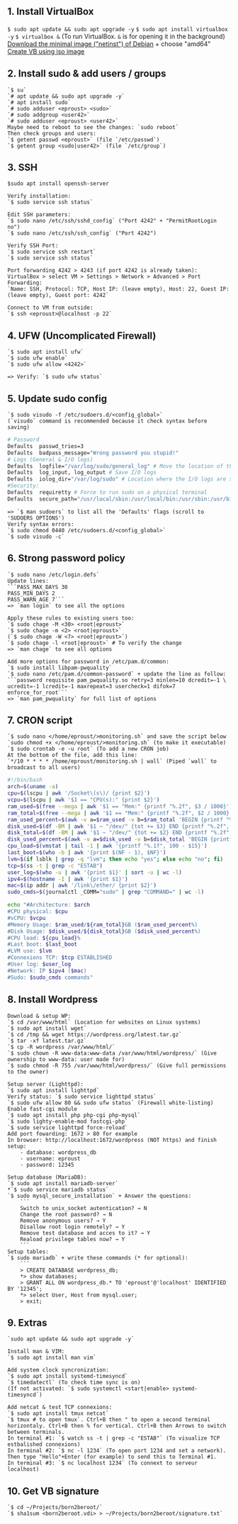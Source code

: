 ## 1. Install VirtualBox

`$ sudo apt update && sudo apt upgrade -y`
`$ sudo apt install virtualbox -y`
`$ virtualbox &` (To run VirtualBox. `&` is for opening it in the background)
[Download the minimal image ("netinst") of Debian](https://www.debian.org/distrib/netinst) + choose "amd64"
[Create VB using iso image](https://github.com/chlimous/42-born2beroot_guide?tab=readme-ov-file#writing-the-cript)

## 2. Install sudo & add users / groups

	`$ su`
	`# apt update && sudo apt upgrade -y`
	`# apt install sudo`
	`# sudo adduser <eproust> <sudo>`
	`# sudo addgroup <user42>`
	`# sudo adduser <eproust> <user42>`
    Maybe need to reboot to see the changes: `sudo reboot`
	Then check groups and users:
	`$ getent passwd <eproust>` (file `/etc/passwd`)
	`$ getent group <sudo|user42>` (file `/etc/group`)
	
## 3. SSH

    $sudo apt install openssh-server

	Verify installation:
	`$ sudo service ssh status`
		
	Edit SSH parameters:
	`$ sudo nano /etc/ssh/sshd_config` ("Port 4242" + "PermitRootLogin no")
	`$ sudo nano /etc/ssh/ssh_config` ("Port 4242")
	
	Verify SSH Port:
	`$ sudo service ssh restart`
	`$ sudo service ssh status`
	
	Port forwarding 4242 > 4243 (if port 4242 is already taken):
	VirtualBox > select VM > Settings > Network > Advanced > Port Forwarding:
	`Name: SSH, Protocol: TCP, Host IP: (leave empty), Host: 22, Guest IP: (leave empty), Guest port: 4242`
    
	Connect to VM from outside:
	`$ ssh <eproust>@localhost -p 22`
	
## 4. UFW (Uncomplicated Firewall)
	
	`$ sudo apt install ufw`
	`$ sudo ufw enable`
	`$ sudo ufw allow <4242>`
	
	=> Verify: `$ sudo ufw status`
	
## 5. Update sudo config

	`$ sudo visudo -f /etc/sudoers.d/<config_global>`
	(`visudo` command is recommended because it check syntax before saving)
	
```bash
# Password
Defaults  passwd_tries=3
Defaults  badpass_message="Wrong password you stupid!"
# Logs (General & I/O logs)
Defaults  logfile="/var/log/sudo/general_log" # Move the location of the general log file
Defaults  log_input, log_output # Save I/O logs
Defaults  iolog_dir="/var/log/sudo" # Location where the I/O logs are saved
#Security:
Defaults  requiretty # Force to run sudo on a physical terminal
Defaults  secure_path="/usr/local/sbin:/usr/local/bin:/usr/sbin:/usr/bin:/sbin:/bin:/snap/bin" # Limit the commands run using sudo to this specific folders
```
	=> `$ man sudoers` to list all the 'Defaults' flags (scroll to 'SUDOERS OPTIONS')
	Verify syntax errors: 
	`$ sudo chmod 0440 /etc/sudoers.d/<config_global>`
	`$ sudo visudo -c`

## 6. Strong password policy
	
	`$ sudo nano /etc/login.defs`
	Update lines:
	```PASS_MAX_DAYS 30
	PASS_MIN_DAYS 2
	PASS_WARN_AGE 7```
    => `man login` to see all the options
	
	Apply these rules to existing users too:
	`$ sudo chage -M <30> <root|eproust>`
	`$ sudo chage -m <2> <root|eproust>`
	(`$ sudo chage -W <7> <root|eproust>`)
	`$ sudo chage -l <root|eproust>` # To verify the change
	=> `man chage` to see all options

	Add more options for password in /etc/pam.d/common:
	`$ sudo install libpam-pwquality`
	`$ sudo nano /etc/pam.d/common-password` + update the line as follow:
	```password requisite pam_pwquality.so retry=3 minlen=10 dcredit=-1 \
	ucredit=-1 lcredit=-1 maxrepeat=3 usercheck=1 difok=7 enforce_for_root```
	=> `man pam_pwquality` for full list of options
	
## 7. CRON script

    `$ sudo nano </home/eproust/>monitoring.sh` and save the script below
    `sudo chmod +x </home/eproust/>monitoring.sh` (to make it executable)
    `$ sudo crontab -e -u root` (To add a new CRON job)
    At the bottom of the file, add this line:
    `*/10 * * * * /home/eproust/monitoring.sh | wall` (Piped `wall` to broadcast to all users)

```bash
#!/bin/bash
arch=$(uname -a)
cpu=$(lscpu | awk '/Socket\(s\)/ {print $2}')
vcpu=$(lscpu | awk '$1 == "CPU(s):" {print $2}')
ram_used=$(free --mega | awk '$1 == "Mem:" {printf "%.2f", $3 / 1000}')
ram_total=$(free --mega | awk '$1 == "Mem:" {printf "%.2f", $2 / 1000}')
ram_used_percent=$(awk -v a=$ram_used -v b=$ram_total 'BEGIN {printf "%.2f", a / b * 100}')
disk_used=$(df -BM | awk '$1 ~ "/dev/" {tot += $3} END {printf "%.2f", tot / 1000}')
disk_total=$(df -BM | awk '$1 ~ "/dev/" {tot += $2} END {printf "%.2f", tot / 1000}')
disk_used_percent=$(awk -v a=$disk_used -v b=$disk_total 'BEGIN {printf "%.2f", a / b * 100}')
cpu_load=$(vmstat | tail -1 | awk '{printf "%.1f", 100 - $15}')
last_boot=$(who -b | awk '{print $(NF - 1), $NF}')
lvm=$(if lsblk | grep -q "lvm"; then echo "yes"; else echo "no"; fi)
tcp=$(ss -t | grep -c "ESTAB")
user_log=$(who -u | awk '{print $1}' | sort -u | wc -l)
ipv4=$(hostname -I | awk '{print $1}')
mac=$(ip addr | awk '/link\/ether/ {print $2}')
sudo_cmds=$(journalctl _COMM="sudo" | grep "COMMAND=" | wc -l)

echo "#Architecture: $arch
#CPU physical: $cpu
#vCPU: $vcpu
#Memory Usage: $ram_used/${ram_total}GB ($ram_used_percent%)
#Disk Usage: $disk_used/${disk_total}GB ($disk_used_percent%)
#CPU load: ${cpu_load}% 
#Last boot: $last_boot
#LVM use: $lvm
#Connexions TCP: $tcp ESTABLISHED
#User log: $user_log
#Network: IP $ipv4 ($mac)
#Sudo: $sudo_cmds commands"
```

## 8. Install Wordpress
	
	Download & setup WP:
	`$ cd /var/www/html` (Location for websites on Linux systems)
	`$ sudo apt install wget`
	`$ cd /tmp && wget https://wordpress.org/latest.tar.gz`
	`$ tar -xf latest.tar.gz`
	`$ cp -R wordpress /var/www/html/`
	`$ sudo chown -R www-data:www-data /var/www/html/wordpress/` (Give ownership to www-data: user made for)
	`$ sudo chmod -R 755 /var/www/html/wordpress/` (Give full permissions to the owner)

	Setup server (Lighttpd):
	`$ sudo apt install lighttpd`
	Verify status: `$ sudo service lighttpd status`
	`$ sudo ufw allow 80 && sudo ufw status` (Firewall white-listing)
	Enable fast-cgi module
	`$ sudo apt install php php-cgi php-mysql`
	`$ sudo lighty-enable-mod fastcgi-php`
	`$ sudo service lighttpd force-reload`
	Add port fowarding: 1672 > 80 for example
	In browser: http://localhost:1672/wordpress (NOT https) and finish setup:
		- database: wordpress_db
		- username: eproust
		- password: 12345
	
	Setup database (MariaDB):
	`$ sudo apt install mariadb-server`
	*`$ sudo service mariadb status`
	`$ sudo mysql_secure_installation` + Answer the questions:
		```
		Switch to unix_socket autentication? → N
		Change the root password? → N
		Remove anonymous users? → Y
		Disallow root login remotely? → Y
		Remove test database and acces to it? → Y
		Reaload privilege tables now? → Y
		```
	Setup tables:
	`$ sudo mariadb` + write these commands (* for optional):
		```
		> CREATE DATABASE wordpress_db;
		*> show databases;
		> GRANT ALL ON wordpress_db.* TO 'eproust'@'localhost' IDENTIFIED BY '12345';
		*> select User, Host from mysql.user;
		> exit;
	
	

## 9. Extras
    
	`sudo apt update && sudo apt upgrade -y`

	Install man & VIM:
	`$ sudo apt install man vim`

	Add system clock syncronization:
	`$ sudo apt install systemd-timesyncd`
	`$ timedatectl` (To check time sync is on)
	(If not activated: `$ sudo systemctl <start|enable> systemd-timesyncd`)

	Add netcat & test TCP connexions:
	`$ sudo apt install tmux netcat`
	`$ tmux # to open tmux`. Ctrl+B then " to open a second terminal horizontaly. Ctrl+B then % for vertical. Ctrl+B then Arrows to switch between terminals.
	In terminal #1: `$ watch ss -t | grep -c "ESTAB"` (To visualize TCP estbalished connexions)
	In terminal #2: `$ nc -l 1234` (To open port 1234 and set a network). Then type "Hello"+Enter (for example) to send this to Terminal #1.
	In terminal #3: `$ nc localhost 1234` (To connext to serveur localhost)

## 10. Get VB signature

	`$ cd ~/Projects/born2beroot/`
	`$ sha1sum <born2beroot.vdi> > ~/Projects/born2beroot/signature.txt`
